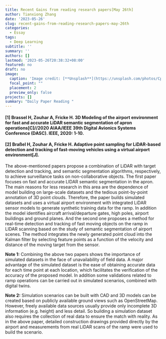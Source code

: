 ```yaml
---
title: Recent Gains from reading research papers[May 26th]
author: Tianxiong Zhang
date: '2023-05-26'
slug: recent-gains-from-reading-research-papers-may-26th
categories:
  - Essay
tags:
  - Deep Learning
subtitle: ''
summary: ''
authors: []
lastmod: '2023-05-26T20:38:32+08:00'
featured: no
draft: no
image:
  caption: 'Image credit: [**Unsplash**](https://unsplash.com/photos/CpkOjOcXdUY)'
  focal_point: ""
  placement: 2
  preview_only: false
projects: []
summary: "Daily Paper Reading "
---
```

#### [1] Brassel H, Zouhar A, Fricke H. 3D Modeling of the airport environment for fast and accurate LiDAR semantic segmentation of apron operations[C]//2020 AIAA/IEEE 39th Digital Avionics Systems Conference (DASC). IEEE, 2020: 1-10.
#### [2] Braßel H, Zouhar A, Fricke H. Adaptive point sampling for LiDAR-based detection and tracking of fast-moving vehicles using a virtual airport environment[J].

The above-mentioned papers propose a combination of LiDAR with target detection and tracking, and semantic segmentation algorithms, respectively, to achieve surveillance tasks on non-collaborative objects. The first paper focuses on fast and accurate LIDAR semantic segmentation in the apron. The main reasons for less research in this area are the dependence of model building on large-scale datasets and the tedious point-by-point annotation of 3D point clouds. Therefore, the paper builds simulated datasets and uses a virtual airport environment with integrated LiDAR sensor models to generate synthetic training data for the ramp. In addition the model identifies aircraft arrival/departure gates, high poles, airport buildings and ground planes. And the second one proposes a method for real-time detection and tracking of fast moving objects on the ramp in LIDAR scanning based on the study of semantic segmentation of airport scenes. The method integrates the newly generated point cloud into the Kalman filter by selecting feature points as a function of the velocity and distance of the moving target from the sensor.

**Note 1:** 
Combining the above two papers shows the importance of simulated datasets in the face of unavailability of field data. A major advantage of the simulated dataset is the ease of obtaining accurate data for each time point at each location, which facilitates the verification of the accuracy of the proposed model. In addition some validations related to ramp operations can be carried out in simulated scenarios, combined with digital twins.

**Note 2:**
Simulation scenarios can be built with CAD and 3D models can be created based on publicly available ground views such as OpenStreetMap. However, freely available data sources usually provide only incomplete 3D information (e.g. height) and less detail. So building a simulation dataset also requires the collection of real data to ensure the match with reality. As in the above paper, detailed construction drawings provided directly by the airport and measurements from real LiDAR scans of the ramp were used to build the scenario.







